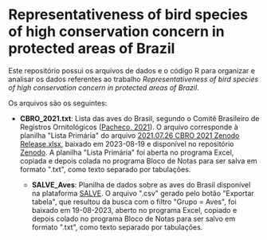 # Representativeness of bird species of high conservation concern in protected areas of Brazil

Este repositório possui os arquivos de dados e o código R para organizar e analisar os dados referentes ao trabalho *Representativeness of bird species of high conservation concern in protected areas of Brazil*.

Os arquivos são os seguintes:

* **CBRO_2021.txt**: Lista das aves do Brasil, segundo o Comitê Brasileiro de Registros Ornitológicos ([Pacheco, 2021](https://doi.org/10.1007/s43388-021-00058-x)). O arquivo corresponde à planilha "Lista Primária" do arquivo [2021.07.26 CBRO 2021 Zenodo Release.xlsx](https://zenodo.org/record/5138368/files/2021.07.26%20CBRO%202021%20Zenodo%20Release.xlsx?download=1), baixado em 2023-08-19 e disponível no repositório [Zenodo](https://zenodo.org/record/5138368). A planilha "Lista Primária" foi aberta no programa Excel, copiada e depois colada no programa Bloco de Notas para ser salva em formato ".txt", como texto separado por tabulações.

  * **SALVE_Aves**: Planilha de dados sobre as aves do Brasil disponível na plataforma [SALVE](https://salve.icmbio.gov.br). O arquivo ".csv" gerado pelo botão "Exportar tabela", que resultou da busca com o filtro "Grupo = Aves", foi baixado em 19-08-2023, aberto no programa Excel, copiado e depois colado no programa Bloco de Notas para ser salvo em formato ".txt", como texto separado por tabulações.
